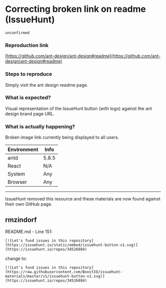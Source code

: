 # Correcting broken link on readme (IssueHunt)

`unconfirmed`

### Reproduction link

[https://github.com/ant-design/ant-design#readme](https://github.com/ant-design/ant-design#readme)

### Steps to reproduce

Simply visit the ant design readme page.

### What is expected?

Visual representation of the IssueHunt button (with logo) against the ant design brand page URL.

### What is actually happening?

Broken image link currently being displayed to all users.

| Environment | Info  |
| ----------- | ----- |
| antd        | 5.8.5 |
| React       | N/A   |
| System      | Any   |
| Browser     | Any   |

---

IssueHunt removed this resource and these materials are now found against their own GitHub page.

<!-- generated by ant-design-issue-helper. DO NOT REMOVE -->

## rmzindorf

README.md - Line 151:

```
[![Let's fund issues in this repository](https://issuehunt.io/static/embed/issuehunt-button-v1.svg)](https://issuehunt.io/repos/34526884)
```

change to:

```
[![Let's fund issues in this repository](https://raw.githubusercontent.com/BoostIO/issuehunt-materials/master/v1/issuehunt-button-v1.svg)](https://issuehunt.io/repos/34526884)
```
